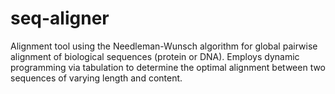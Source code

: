 # seq-aligner
Alignment tool using the Needleman-Wunsch algorithm for global pairwise alignment of biological sequences (protein or DNA). Employs dynamic programming via tabulation to determine the optimal alignment between two sequences of varying length and content.
